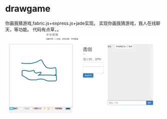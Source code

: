 # drawgame
你画我猜游戏,fabric.js+express.js+jade实现。
实现你画我猜游戏，我人在线聊天，等功能。
代码有点草，。
![](https://github.com/jqy518/drawgame/raw/master/public/images/1.png)
